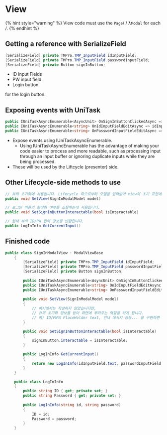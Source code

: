 # View

{% hint style="warning" %}
View code must use the `Page`/ / λ`Modal` for each /. 
{% endhint %}

## Getting a reference with SerializeField

```csharp
[SerializeField] private TMPro.TMP_InputField idInputField;
[SerializeField] private TMPro.TMP_InputField passwordInputField;
[SerializeField] private Button signInButton;
```

- ID Input Fields
- PW input field
- Login button

for the login button.

## Exposing events with UniTask

```csharp
public IUniTaskAsyncEnumerable<AsyncUnit> OnSignInButtonClickedAsync => signInButton.OnClickAsAsyncEnumerable();
public IUniTaskAsyncEnumerable<string> OnIdInputFieldEditAsync => idInputField.OnValueChangedAsAsyncEnumerable();
public IUniTaskAsyncEnumerable<string> OnPasswordInputFieldEditAsync => passwordInputField.OnValueChangedAsAsyncEnumerable();
```

- Expose events using IUniTaskAsyncEnumerable.
  - Using IUniTaskAsyncEnumerable has the advantage of making your code easier to process and more readable, such as processing input through an input buffer or ignoring duplicate inputs while they are being processed.
- These will be used by the Liftcycle (presenter) side.

## Other Lifecycle-side methods to use

```csharp
// 뷰의 초기화에 사용됩니다. Lifecycle 측으로부터 모델을 입력받아 view의 초기 표현에 사용됩니다.
public void SetView(SignInModalModel model)

// 로그인 버튼의 활성화 여부를 조절하는데 사용됩니다.
public void SetSignInButtonInteractable(bool isInteractable)

// 현재 뷰의 ID/PW 입력 정보를 반환합니다.
public LogInInfo GetCurrentInput()
```

## Finished code

```csharp
public class SignInModalView : ModalViewBase
    {
        [SerializeField] private TMPro.TMP_InputField idInputField;
        [SerializeField] private TMPro.TMP_InputField passwordInputField;
        [SerializeField] private Button signInButton;
    
        public IUniTaskAsyncEnumerable<AsyncUnit> OnSignInButtonClickedAsync => signInButton.OnClickAsAsyncEnumerable();
        public IUniTaskAsyncEnumerable<string> OnIdInputFieldEditAsync => idInputField.OnValueChangedAsAsyncEnumerable();
        public IUniTaskAsyncEnumerable<string> OnPasswordInputFieldEditAsync => passwordInputField.OnValueChangedAsAsyncEnumerable();
        
        public void SetView(SignInModalModel model)
        {
            // 예시에서는 작성하지 않았습니다만,
            // 뷰의 초기화 정보를 받아 화면에 뿌려주는 역할을 하게 됩니다.
            // 예) ID/PW의 PlaceHolder text, 안내 메시지 등등... 을 구현하면 괜찮겠네요.
        }

        public void SetSignInButtonInteractable(bool isInteractable)
        {
            signInButton.interactable = isInteractable;
        }

        public LogInInfo GetCurrentInput()
        {
            return new LogInInfo(idInputField.text, passwordInputField.text);
        }
    }

    public class LogInInfo
    {
        public string ID { get; private set; }
        public string Password { get; private set; }
        
        public LogInInfo(string id, string password)
        {
            ID = id;
            Password = password;
        }
    }
```


